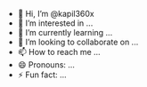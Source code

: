 - 👋 Hi, I’m @kapil360x
- 👀 I’m interested in ...
- 🌱 I’m currently learning ...
- 💞️ I’m looking to collaborate on ...
- 📫 How to reach me ...
- 😄 Pronouns: ...
- ⚡ Fun fact: ...

<!---
kapil360x/kapil360x is a ✨ special ✨ repository because its `README.md` (this file) appears on your GitHub profile.
You can click the Preview link to take a look at your changes.
--->
